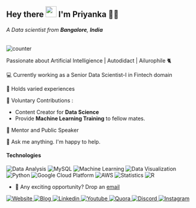 ## Hey there <img src="https://github.com/TheDudeThatCode/TheDudeThatCode/blob/master/Assets/Hi.gif" width="29px"> I'm Priyanka 👩‍💻

###### A Data scientist from **Bangalore**, **India**


![counter](https://enrlr512omkm3nb.m.pipedream.net)

Passionate about Artificial Intelligience | Autodidact | Ailurophile 🐈

💻  Currently working as a Senior Data Scientist-I in Fintech domain

🔵  Holds varied experiences

🌱  Voluntary Contributions : 
  * Content Creator for **Data Science**
  * Provide **Machine Learning Training** to fellow mates.

👯  Mentor and Public Speaker

💬  Ask me anything. I'm happy to help.

#### Technologies
<p>
  <img alt="Data Analysis" src="https://img.shields.io/badge/Data Analysis-61DAFB?logoColor=white&style=for-the-badge" />
  <img alt="MySQL" src="https://img.shields.io/badge/MySQL-DD0031?logoColor=white&style=for-the-badge" />
  <img alt="Machine Learning" src="https://img.shields.io/badge/Machine Learning-F7DF1E?logoColor=white&style=for-the-badge" />
  <img alt="Data Visualization" src="https://img.shields.io/badge/Data Visualization-E34F26?logoColor=white&style=for-the-badge" />
  <img alt="Python" src="https://img.shields.io/badge/Python-1572B6?logo=Python&logoColor=white&style=for-the-badge" />
  <img alt="Google Cloud Platform" src="https://img.shields.io/badge/Google Cloud Platform-CC6699?logoColor=white&style=for-the-badge" />
  <img alt="AWS" src="https://img.shields.io/badge/AWS-663399?logo=AWS&logoColor=white&style=for-the-badge" />
  <img alt="Statistics" src="https://img.shields.io/badge/Statistics-E10098?logo=Statistics&logoColor=white&style=for-the-badge" />
  <img alt="R" src="https://img.shields.io/badge/R-239120?logo=R&logoColor=white&style=for-the-badge" />
</p>


* 💼 Any exciting opportunity? Drop an [email](priyanka@pylambda.com)

</a>
<a href="https://www.pylambda.com/">
  <img
    alt="Website"
    src="https://img.shields.io/badge/website-1572B6?logoColor=white&style=for-the-badge"
  />
</a>
<a href="https://priyankabanerjee.medium.com/">
  <img
    alt="Blog"
    src="https://img.shields.io/badge/Blog-808080?logo=medium&logoColor=white&style=for-the-badge"
  />
</a>
<a href="https://www.linkedin.com/in/priyanka-banerjee-3005/">
  <img
    alt="Linkedin"
    src="https://img.shields.io/badge/linkedin-0077B5?logo=linkedin&logoColor=white&style=for-the-badge"
  />
</a>
<a href="https://www.youtube.com/channel/UC6N1kVbzgRKLhejW-ItUJRA">
  <img
    alt="Youtube"
    src="https://img.shields.io/badge/youtube-FF0000?logo=youtube&logoColor=white&style=for-the-badge"
  />
</a>
<a href="https://www.quora.com/profile/Priyanka-Banerjee-48">
  <img
    alt="Quora"
    src="https://img.shields.io/badge/Quora-A30000?logo=quora&logoColor=white&style=for-the-badge"
  />
</a>
<a href="https://discord.gg/KwVFZ8aJ">
  <img
    alt="Discord"
    src="https://img.shields.io/badge/discord-00008B?logo=discord&logoColor=white&style=for-the-badge"
  />
</a> 
<a href="https://www.instagram.com/pylambda/">
  <img
    alt="Instagram"
    src="https://img.shields.io/badge/Instagram-E4405F?logo=instagram&logoColor=white&style=for-the-badge"
  />
</a>
